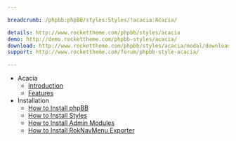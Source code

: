 ```yaml
---

breadcrumb: /phpbb:phpBB/styles:Styles/!acacia:Acacia/

details: http://www.rockettheme.com/phpbb/styles/acacia
demo: http://demo.rockettheme.com/phpbb-styles/acacia/
download: http://www.rockettheme.com/phpbb/styles/acacia/modal/downloads
support: http://www.rockettheme.com/forum/phpbb-style-acacia/

---
```


* Acacia
	* [Introduction](INDEX.md#introduction)
	* [Features](INDEX.md#features)
* Installation
	* [How to Install phpBB](../../start/install.md)
	* [How to Install Styles](../../start/styles.md)
	* [How to Install Admin Modules](../../start/styles.md#installing-administrative-modules)
	* [How to Install RokNavMenu Exporter](../../modules/roknavmenu.md)